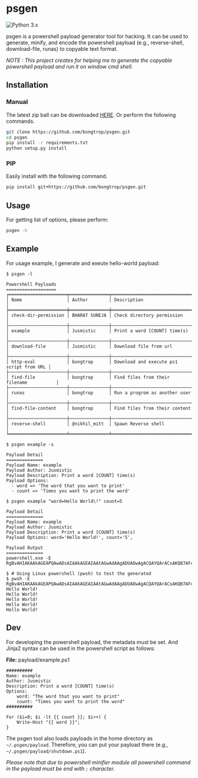 # psgen

![Python 3.x](https://img.shields.io/badge/python-3.x-yellow.svg)

psgen is a powershell payload generator tool for hacking. It can be used to generate, minify, and encode the powershell payload (e.g., reverse-shell, download-file, runas) to copyable text format.

*NOTE : This project creates for helping me to generate the copyable powershell payload and run it on window cmd shell.*

## Installation

### Manual

The latest zip ball can be downloaded [HERE](https://github.com/bongtrop/psgen/archive/master.zip). Or perform the following commands.

```bash
git clone https://github.com/bongtrop/psgen.git
cd psgen
pip install -r requirements.txt
python setup.py install
```
### PIP

Easily install with the following command.

```bash
pip install git+https://github.com/bongtrop/psgen.git
```

## Usage

For getting list of options, please perform:

```bash
psgen -h
```

## Example

For usage example, I generate and exeute hello-world payload:

```
$ psgen -l

Powershell Payloads
===================
╒══════════════════════╤═══════════════╤══════════════════════════════════════════╕
│ Name                 │ Author        │ Description                              │
╞══════════════════════╪═══════════════╪══════════════════════════════════════════╡
│ check-dir-permission │ BHARAT SUNEJA │ Check directory permission               │
├──────────────────────┼───────────────┼──────────────────────────────────────────┤
│ example              │ Jusmistic     │ Print a word [COUNT] time(s)             │
├──────────────────────┼───────────────┼──────────────────────────────────────────┤
│ download-file        │ Jusmistic     │ Download file from url                   │
├──────────────────────┼───────────────┼──────────────────────────────────────────┤
│ http-eval            │ bongtrop      │ Download and execute ps1 script from URL │
├──────────────────────┼───────────────┼──────────────────────────────────────────┤
│ find-file            │ bongtrop      │ Find files from their filename           │
├──────────────────────┼───────────────┼──────────────────────────────────────────┤
│ runas                │ bongtrop      │ Run a progrom as another user            │
├──────────────────────┼───────────────┼──────────────────────────────────────────┤
│ find-file-content    │ bongtrop      │ Find files from their content            │
├──────────────────────┼───────────────┼──────────────────────────────────────────┤
│ reverse-shell        │ @nikhil_mitt  │ Spawn Reverse shell                      │
╘══════════════════════╧═══════════════╧══════════════════════════════════════════╛

$ psgen example -s

Payload Detail
==============
Payload Name: example
Payload Author: Jusmistic
Payload Description: Print a word [COUNT] time(s)
Payload Options:
  - word => 'The word that you want to print'
  - count => 'Times you want to print the word'

$ psgen example "word=Hello World\!" count=5

Payload Detail
==============
Payload Name: example
Payload Author: Jusmistic
Payload Description: Print a word [COUNT] time(s)
Payload Options: word='Hello World!', count='5', 

Payload Output
==============
powershell.exe -E RgBvAHIAKAAkAGEAPQAwADsAIAAkAGEAIAAtAGwAdAAgADUAOwAgACQAYQArACsAKQB7AFcAcgBpAHQAZQAtAEgAbwBzAHQAIAAiAEgAZQBsAGwAbwAgAFcAbwByAGwAZAAhACIAOwB9AA==

$ # Using Linux powershell (pwsh) to test the generated 
$ pwsh -E RgBvAHIAKAAkAGEAPQAwADsAIAAkAGEAIAAtAGwAdAAgADUAOwAgACQAYQArACsAKQB7AFcAcgBpAHQAZQAtAEgAbwBzAHQAIAAiAEgAZQBsAGwAbwAgAFcAbwByAGwAZAAhACIAOwB9AA==
Hello World!
Hello World!
Hello World!
Hello World!
Hello World!
```

## Dev

For developing the powershell payload, the metadata must be set. And Jinja2 syntax can be used in the powershell script as follows:

**File:** payload/example.ps1
```
##########
Name: example
Author: Jusmistic
Description: Print a word [COUNT] time(s)
Options:
    word: "The word that you want to print"
    count: "Times you want to print the word"
##########

For ($i=0; $i -lt {{ count }}; $i++) {
    Write-Host "{{ word }}";
}
```

The psgen tool also loads payloads in the home directory as `~/.psgen/payload`. Therefore, you can put your payload there (e.g., `~/.psgen/payload/shutdown.ps1`).

*Please note that due to powershell minifier module all powershell command in the payload must be end with `;` character.*